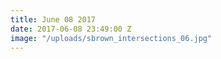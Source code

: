 ```yaml
---
title: June 08 2017
date: 2017-06-08 23:49:00 Z
image: "/uploads/sbrown_intersections_06.jpg"
---
```


